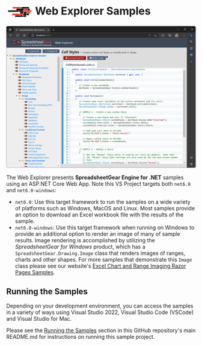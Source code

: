 # <img src="../images/logo-sg.svg" style="width: 70px; vertical-align: middle;" alt="SpreadsheetGear Logo"> Web Explorer Samples
![Screenshot of the WPF Explorer](screenshot.png)

The Web Explorer presents **SpreadsheetGear Engine for .NET** samples using an ASP.NET Core Web App.  Note this VS Project targets both `net6.0` and `net6.0-windows`:
  - `net6.0`: Use this target framework to run the samples on a wide variety of platforms such as Windows, MacOS and Linux. Most samples provide an option to download an Excel workbook file with the results of the sample.
  - `net6.0-windows`: Use this target framework when running on Windows to provide an additional option to render an image of many of sample results.  Image rendering is accomplished by utilizing the *SpreadsheetGear for Windows* product, which has a `SpreadsheetGear.Drawing.Image` class that renders images of ranges, charts and other shapes.  For more samples that demonstrate this `Image` class please see our website's [Excel Chart and Range Imaging Razor Pages Samples](https://www.spreadsheetgear.com/Support/Samples/RazorPages/Category/Imaging).


## Running the Samples
Depending on your development environment, you can access the samples in a variety of ways using Visual Studio 2022, Visual Studio Code (VSCode) and Visual Studio for Mac.

Please see the <a href="../#section-running-the-samples">Running the Samples</a> section in this GitHub repository's main README.md for instructions on running this sample project.